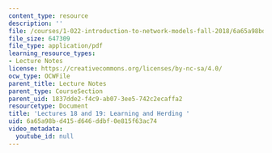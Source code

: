 ```yaml
---
content_type: resource
description: ''
file: /courses/1-022-introduction-to-network-models-fall-2018/6a65a98bd415d646ddbf0e815f63ac74_MIT1_022F18_lec18_and_lec19.pdf
file_size: 647309
file_type: application/pdf
learning_resource_types:
- Lecture Notes
license: https://creativecommons.org/licenses/by-nc-sa/4.0/
ocw_type: OCWFile
parent_title: Lecture Notes
parent_type: CourseSection
parent_uid: 1837dde2-f4c9-ab07-3ee5-742c2ecaffa2
resourcetype: Document
title: 'Lectures 18 and 19: Learning and Herding '
uid: 6a65a98b-d415-d646-ddbf-0e815f63ac74
video_metadata:
  youtube_id: null
---
```

